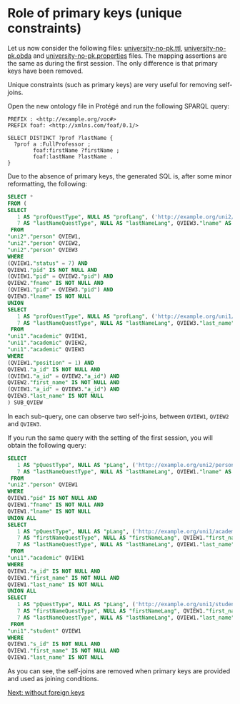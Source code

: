 Role of primary keys (unique constraints)
=========================================

Let us now consider the following files: [university-no-pk.ttl](university-no-pk.ttl), [university-no-pk.obda](university-no-pk.obda) and [university-no-pk.properties](university-no-pk.properties) files.
The mapping assertions are the same as during the first session.
The only difference is that primary keys have been removed.

Unique constraints (such as primary keys) are very useful for removing self-joins.

Open the new ontology file in Protégé and run the following SPARQL query:

```sparql
PREFIX : <http://example.org/voc#>
PREFIX foaf: <http://xmlns.com/foaf/0.1/>

SELECT DISTINCT ?prof ?lastName {
  ?prof a :FullProfessor ;
        foaf:firstName ?firstName ;
        foaf:lastName ?lastName .
}
```

Due to the absence of primary keys, the generated SQL is, after some minor reformatting, the following:

```sql
SELECT *
FROM (
SELECT
   1 AS "profQuestType", NULL AS "profLang", ('http://example.org/uni2/person/' || QVIEW1."pid") AS "prof",
   7 AS "lastNameQuestType", NULL AS "lastNameLang", QVIEW3."lname" AS "lastName"
 FROM
"uni2"."person" QVIEW1,
"uni2"."person" QVIEW2,
"uni2"."person" QVIEW3
WHERE
(QVIEW1."status" = 7) AND
QVIEW1."pid" IS NOT NULL AND
(QVIEW1."pid" = QVIEW2."pid") AND
QVIEW2."fname" IS NOT NULL AND
(QVIEW1."pid" = QVIEW3."pid") AND
QVIEW3."lname" IS NOT NULL
UNION
SELECT
   1 AS "profQuestType", NULL AS "profLang", ('http://example.org/uni1/academic/' || QVIEW1."a_id") AS "prof",
   7 AS "lastNameQuestType", NULL AS "lastNameLang", QVIEW3."last_name" AS "lastName"
 FROM
"uni1"."academic" QVIEW1,
"uni1"."academic" QVIEW2,
"uni1"."academic" QVIEW3
WHERE
(QVIEW1."position" = 1) AND
QVIEW1."a_id" IS NOT NULL AND
(QVIEW1."a_id" = QVIEW2."a_id") AND
QVIEW2."first_name" IS NOT NULL AND
(QVIEW1."a_id" = QVIEW3."a_id") AND
QVIEW3."last_name" IS NOT NULL
) SUB_QVIEW
```

In each sub-query, one can observe two self-joins, between `QVIEW1`, `QVIEW2` and `QVIEW3`.

If you run the same query with the setting of the first session, you will obtain the following query:

```sql
SELECT
   1 AS "pQuestType", NULL AS "pLang", ('http://example.org/uni2/person/' || QVIEW1."pid" ) AS "p",
   7 AS "lastNameQuestType", NULL AS "lastNameLang", QVIEW1."lname" AS "lastName"
 FROM
"uni2"."person" QVIEW1
WHERE
QVIEW1."pid" IS NOT NULL AND
QVIEW1."fname" IS NOT NULL AND
QVIEW1."lname" IS NOT NULL
UNION ALL
SELECT
   1 AS "pQuestType", NULL AS "pLang", ('http://example.org/uni1/academic/' || QVIEW1."a_id" ) AS "p",
   7 AS "firstNameQuestType", NULL AS "firstNameLang", QVIEW1."first_name" AS "firstName",
   7 AS "lastNameQuestType", NULL AS "lastNameLang", QVIEW1."last_name" AS "lastName"
 FROM
"uni1"."academic" QVIEW1
WHERE
QVIEW1."a_id" IS NOT NULL AND
QVIEW1."first_name" IS NOT NULL AND
QVIEW1."last_name" IS NOT NULL
UNION ALL
SELECT
   1 AS "pQuestType", NULL AS "pLang", ('http://example.org/uni1/student/' || QVIEW1."s_id" ) AS "p",
   7 AS "firstNameQuestType", NULL AS "firstNameLang", QVIEW1."first_name" AS "firstName",
   7 AS "lastNameQuestType", NULL AS "lastNameLang", QVIEW1."last_name" AS "lastName"
 FROM
"uni1"."student" QVIEW1
WHERE
QVIEW1."s_id" IS NOT NULL AND
QVIEW1."first_name" IS NOT NULL AND
QVIEW1."last_name" IS NOT NULL
```

As you can see, the self-joins are removed when primary keys are provided and used as joining conditions.

[Next: without foreign keys](foreign-keys.md)
